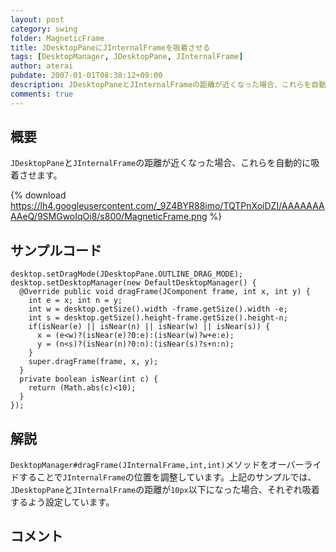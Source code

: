 ```yaml
---
layout: post
category: swing
folder: MagneticFrame
title: JDesktopPaneにJInternalFrameを吸着させる
tags: [DesktopManager, JDesktopPane, JInternalFrame]
author: aterai
pubdate: 2007-01-01T08:38:12+09:00
description: JDesktopPaneとJInternalFrameの距離が近くなった場合、これらを自動的に吸着させます。
comments: true
---
```

## 概要
`JDesktopPane`と`JInternalFrame`の距離が近くなった場合、これらを自動的に吸着させます。

{% download https://lh4.googleusercontent.com/_9Z4BYR88imo/TQTPnXoiDZI/AAAAAAAAAeQ/9SMGwoIqOi8/s800/MagneticFrame.png %}

## サンプルコード
<pre class="prettyprint"><code>desktop.setDragMode(JDesktopPane.OUTLINE_DRAG_MODE);
desktop.setDesktopManager(new DefaultDesktopManager() {
  @Override public void dragFrame(JComponent frame, int x, int y) {
    int e = x; int n = y;
    int w = desktop.getSize().width -frame.getSize().width -e;
    int s = desktop.getSize().height-frame.getSize().height-n;
    if(isNear(e) || isNear(n) || isNear(w) || isNear(s)) {
      x = (e&lt;w)?(isNear(e)?0:e):(isNear(w)?w+e:e);
      y = (n&lt;s)?(isNear(n)?0:n):(isNear(s)?s+n:n);
    }
    super.dragFrame(frame, x, y);
  }
  private boolean isNear(int c) {
    return (Math.abs(c)&lt;10);
  }
});
</code></pre>

## 解説
`DesktopManager#dragFrame(JInternalFrame,int,int)`メソッドをオーバーライドすることで`JInternalFrame`の位置を調整しています。上記のサンプルでは、`JDesktopPane`と`JInternalFrame`の距離が`10px`以下になった場合、それぞれ吸着するよう設定しています。

## コメント
